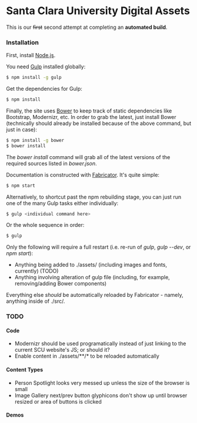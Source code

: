# Santa Clara University Digital Assets

This is our ~~first~~ second attempt at completing an **automated build**.

### Installation

First, install [Node.js](http://nodejs.org/).

You need [Gulp](http://gulpjs.com/) installed globally:

```sh
$ npm install -g gulp
```

Get the dependencies for Gulp:

```sh
$ npm install
```

Finally, the site uses [Bower](http://bower.io/) to keep track of static dependencies like Bootstrap, Modernizr, etc.
In order to grab the latest, just install Bower (technically should already be installed because of the above command, but just in case):

```sh
$ npm install -g bower
$ bower install
```

The *bower install* command will grab all of the latest versions of the required sources listed in *bower.json*.

Documentation is constructed with [Fabricator](https://github.com/fbrctr/fabricator).  It's quite simple:

```sh
$ npm start
```

Alternatively, to shortcut past the npm rebuilding stage, you can just run one of the many Gulp tasks either individually:

```sh
$ gulp <individual command here>
```

Or the whole sequence in order:

```sh
$ gulp
```


Only the following will require a full restart (i.e. re-run of *gulp*, *gulp --dev*, or *npm start*):

* Anything being added to ./assets/ (including images and fonts, currently) (TODO)
* Anything involving alteration of gulp file (including, for example, removing/adding Bower components)

Everything else *should* be automatically reloaded by Fabricator - namely, anything inside of ./src/.


### TODO

#### Code

* Modernizr should be used programatically instead of just linking to the current SCU website's JS; or should it?
* Enable content in ./assets/**/* to be reloaded automatically


#### Content Types

* Person Spotlight looks very messed up unless the size of the browser is small
* Image Gallery next/prev button glyphicons don't show up until browser resized or area of buttons is clicked


#### Demos
